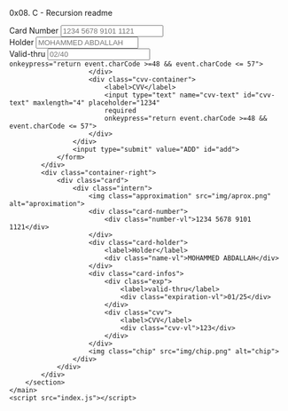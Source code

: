 0x08. C - Recursion
readme

<!DOCTYPE html>
<html lang="en">
<head>
    <meta charset="UTF-8">
    <meta http-equiv="X-UA-Compatible" content="IE=edge">
    <meta name="viewport" content="width=device-width, initial-scale=1.0">
    <title>Visa Card Form</title>
    <link rel="stylesheet" href="style.css">
</head>
<body>
    <main class="container">
        <section class="ui">
            <div class="container-left">
                <form id="credit-card">
                    <div class="number-container">
                        <label>Card Number</label>
                        <input type="text" name="card-number" id="card-number" maxlength="19" placeholder="1234 5678 9101 1121"
                        required
                        onkeypress="return event.charCode >= 48 && event.charCode <= 57">
                    </div>
                    <div class="name-container">
                        <label>Holder</label>
                        <input type="text" name="name-text" id="name-text" maxlength="30" placeholder="MOHAMMED ABDALLAH"
                        required
                        onkeypress="return (event.charCode > 64 && event.charCode < 91) || (event.charCode > 96 && event.charCode < 123) || event.key == ' '">
                    </div>
                    <div class="infos-container">
                        <div class="expiration-container">
                            <label>Valid-thru</label>
                            <input type="text" name="valid-thru-text" id="valid-thru-text" maxlength="5" placeholder="02/40"
                            required
                            
                            onkeypress="return event.charCode >=48 && event.charCode <= 57">
                        </div>
                        <div class="cvv-container">
                            <label>CVV</label>
                            <input type="text" name="cvv-text" id="cvv-text" maxlength="4" placeholder="1234"
                            required
                            onkeypress="return event.charCode >=48 && event.charCode <= 57">
                        </div>
                    </div>
                    <input type="submit" value="ADD" id="add">
                </form>
            </div>
            <div class="container-right">
                <div class="card">
                    <div class="intern">
                        <img class="approximation" src="img/aprox.png" alt="aproximation">
                        <div class="card-number">
                            <div class="number-vl">1234 5678 9101 1121</div>
                        </div>
                        <div class="card-holder">
                            <label>Holder</label>
                            <div class="name-vl">MOHAMMED ABDALLAH</div>
                        </div>
                        <div class="card-infos">
                            <div class="exp">
                                <label>valid-thru</label>
                                <div class="expiration-vl">01/25</div>
                            </div>
                            <div class="cvv">
                                <label>CVV</label>
                                <div class="cvv-vl">123</div>
                            </div>
                        </div>
                        <img class="chip" src="img/chip.png" alt="chip">
                    </div>
                </div>
            </div>
        </section>
    </main>
    <script src="index.js"></script>
</body>
</html>
